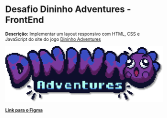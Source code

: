 # Desafio Dininho Adventures - FrontEnd

**Descrição:** Implementar um layout responsivo com HTML, CSS e JavaScript do site do jogo [Dininho Adventures](https://store.steampowered.com/app/1230760/Dininho_Adventures)

<img src="https://github.com/GabrielGSD/dininho-adventure/blob/master/img/logoDininho.png?raw=true"  width="512" height="178"/>

[**Link para o Figma**](https://www.figma.com/file/ymr102dGHLHCINbR1dqYWr/Dininho-Adventures?node-id=591%3A274)
